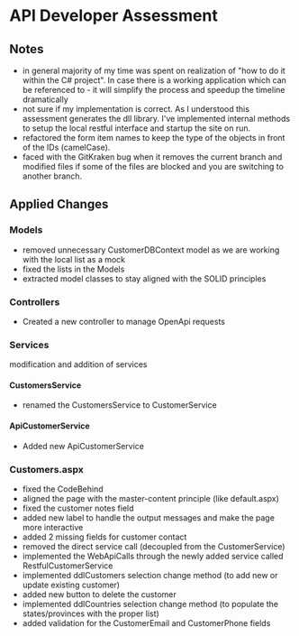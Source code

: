 # API Developer Assessment

## Notes

* in general majority of my time was spent on realization of "how to do it within the C# project". In case there is a working application which can be referenced to - it will simplify the process and speedup the timeline dramatically
* not sure if my implementation is correct. As I understood this assessment generates the dll library. I've implemented internal methods to setup the local restful interface and startup the site on run.
* refactored the form item names to keep the type of the objects in front of the IDs (camelCase).
* faced with the GitKraken bug when it removes the current branch and modified files if some of the files are blocked and you are switching to another branch.

## Applied Changes

### Models

* removed unnecessary CustomerDBContext model as we are working with the local list as a mock
* fixed the lists in the Models
* extracted model classes to stay aligned with the SOLID principles

### Controllers

* Created a new controller to manage OpenApi requests

### Services

modification and addition of services

#### CustomersService

* renamed the CustomersService to CustomerService

#### ApiCustomerService

* Added new ApiCustomerService

### Customers.aspx

* fixed the CodeBehind
* aligned the page with the master-content principle (like default.aspx)
* fixed the customer notes field
* added new label to handle the output messages and make the page more interactive
* added 2 missing fields for customer contact
* removed the direct service call (decoupled from the CustomerService)
* implemented the WebApiCalls through the newly added service called RestfulCustomerService
* implemented ddlCustomers selection change method (to add new or update existing customer)
* added new button to delete the customer
* implemented ddlCountries selection change method (to populate the states/provinces with the proper list)
* added validation for the CustomerEmail and CustomerPhone fields
